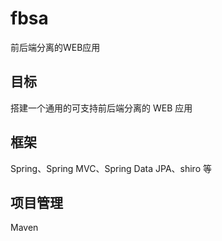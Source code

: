 # fbsa
前后端分离的WEB应用
## 目标
搭建一个通用的可支持前后端分离的 WEB 应用
## 框架
Spring、Spring MVC、Spring Data JPA、shiro 等
## 项目管理
Maven